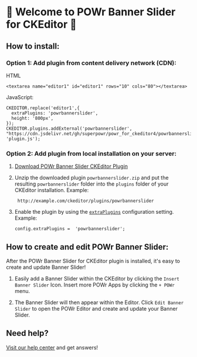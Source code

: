 # 🎉 Welcome to POWr Banner Slider for CKEditor 🎉

## How to install:

### Option 1: Add plugin from content delivery network (CDN):
HTML

    <textarea name="editor1" id="editor1" rows="10" cols="80"></textarea>

JavaScript:

    CKEDITOR.replace('editor1',{
      extraPlugins: 'powrbannerslider',
      height: '800px',
    });
    CKEDITOR.plugins.addExternal('powrbannerslider', "https://cdn.jsdelivr.net/gh/superpowr/powr_for_ckeditor4/powrbannerslider/", 'plugin.js');

### Option 2: Add plugin from local installation on your server:
1.  [Download POWr Banner Slider CKEditor Plugin](https://cdn.jsdelivr.net/gh/superpowr/powr_for_ckeditor4/powrbannerslider/powrbannerslider.zip)
2. Unzip the downloaded plugin  `powrbannerslider.zip`  and put the resulting `powrbannerslider` folder into the  `plugins`  folder of your CKEditor installation. Example:

	    http://example.com/ckeditor/plugins/powrbannerslider

3.  Enable the plugin by using the  [`extraPlugins`](https://ckeditor.com/docs/ckeditor4/latest/api/CKEDITOR_config.html#cfg-extraPlugins)  configuration setting. Example:

	    config.extraPlugins =  'powrbannerslider';



## How to create and edit POWr Banner Slider:

After the POWr Banner Slider for CKEditor plugin is installed, it's easy to create and update Banner Slider!

1. Easily add a Banner Slider within the CKEditor by clicking the `Insert Banner Slider` Icon. Insert more POWr Apps by clicking the `+ POWr` menu.

2. The Banner Slider will then appear within the Editor. Click `Edit Banner Slider` to open the POWr Editor and create and update your Banner Slider.

## Need help?
[Visit our help center](https://www.powr.io/knowledge-base) and get answers!
